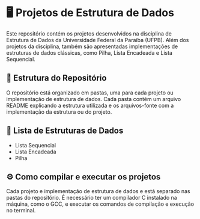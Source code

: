 # 🖥️ Projetos de Estrutura de Dados
Este repositório contém os projetos desenvolvidos na disciplina de Estrutura de Dados da Universidade Federal da Paraíba (UFPB). Além dos projetos da disciplina, também são apresentadas implementações de estruturas de dados clássicas, como Pilha, Lista Encadeada e Lista Sequencial.

## 🏫 Estrutura do Repositório
O repositório está organizado em pastas, uma para cada projeto ou implementação de estrutura de dados. Cada pasta contém um arquivo README explicando a estrutura utilizada e os arquivos-fonte com a implementação da estrutura ou do projeto.

## 🔨 Lista de Estruturas de Dados
- Lista Sequencial
- Lista Encadeada
- Pilha

## ⚙️ Como compilar e executar os projetos

Cada projeto e implementação de estrutura de dados e está separado nas pastas do repositório. É necessário ter um compilador C instalado na máquina, como o GCC, e executar os comandos de compilação e execução no terminal.